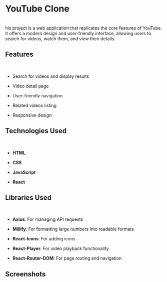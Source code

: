 
# YouTube Clone
<br/>
his project is a web application that replicates the core features of YouTube.
It offers a modern design and user-friendly interface, allowing users to search for videos, watch them, and view their details.

## Features
<br/>

- Search for videos and display results
  
- Video detail page
  
- User-friendly navigation
  
- Related videos listing
  
- Responsive design

## Technologies Used
<br/>

- **HTML**
  
- **CSS**
  
- **JavaScript**
  
- **React**

## Libraries Used
<br/>

- **Axios**: For managing API requests
  
- **Millify**: For formatting large numbers into readable formats
  
- **React-Icons**: For adding icons
  
- **React-Player**: For video playback functionality
  
- **React-Router-DOM**: For page routing and navigation


## Screenshots



  

